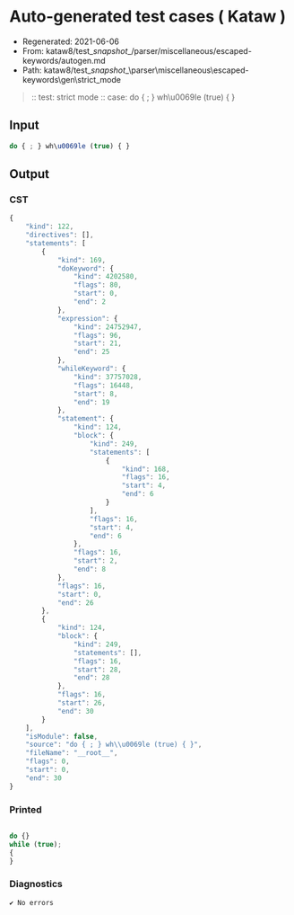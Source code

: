 # Auto-generated test cases ( Kataw )
- Regenerated: 2021-06-06
- From: kataw8/test\__snapshot__/parser/miscellaneous/escaped-keywords/autogen.md
- Path: kataw8/test\__snapshot__\parser\miscellaneous\escaped-keywords\gen\strict_mode
> :: test: strict mode
> :: case: do { ; } wh\u0069le (true) { }
## Input

`````js
do { ; } wh\u0069le (true) { }
`````
## Output

### CST

```javascript
{
    "kind": 122,
    "directives": [],
    "statements": [
        {
            "kind": 169,
            "doKeyword": {
                "kind": 4202580,
                "flags": 80,
                "start": 0,
                "end": 2
            },
            "expression": {
                "kind": 24752947,
                "flags": 96,
                "start": 21,
                "end": 25
            },
            "whileKeyword": {
                "kind": 37757028,
                "flags": 16448,
                "start": 8,
                "end": 19
            },
            "statement": {
                "kind": 124,
                "block": {
                    "kind": 249,
                    "statements": [
                        {
                            "kind": 168,
                            "flags": 16,
                            "start": 4,
                            "end": 6
                        }
                    ],
                    "flags": 16,
                    "start": 4,
                    "end": 6
                },
                "flags": 16,
                "start": 2,
                "end": 8
            },
            "flags": 16,
            "start": 0,
            "end": 26
        },
        {
            "kind": 124,
            "block": {
                "kind": 249,
                "statements": [],
                "flags": 16,
                "start": 28,
                "end": 28
            },
            "flags": 16,
            "start": 26,
            "end": 30
        }
    ],
    "isModule": false,
    "source": "do { ; } wh\\u0069le (true) { }",
    "fileName": "__root__",
    "flags": 0,
    "start": 0,
    "end": 30
}
```

### Printed

```javascript

do {}
while (true);
{
}
```

### Diagnostics

```javascript
✔ No errors
```

